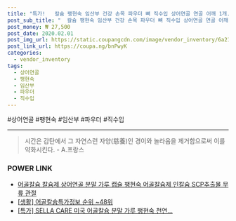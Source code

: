 ```yaml
--- 
title: "특가!   칼슘 팽현숙 임산부 건강 손목 파우더 뼈 직수입 상어연골 연골 어깨 1개..." 
post_sub_title: "  칼슘 팽현숙 임산부 건강 손목 파우더 뼈 직수입 상어연골 연골 어깨 1개 무릎 어린이 여성 SCP추출물 분말 관절 캐나다 성장기 청소년 손가락 치아 직구 가루 영양제 어골칼슘 캡슐" 
post_money: ₩ 27,500 
post_date: 2020.02.01 
post_img_url: https://static.coupangcdn.com/image/vendor_inventory/6a21/9584dbdf026a8b4b2bb58a4ec70f80b689278f44d87f1adc4b22f460f892.jpg 
post_link_url: https://coupa.ng/bnPwyK 
categories: 
  - vendor_inventory 
tags: 
  - 상어연골 
  - 팽현숙 
  - 임산부 
  - 파우더 
  - 직수입 
--- 
```

  #상어연골 #팽현숙 #임산부 #파우더 #직수입 
<hr> 

> 시간은 감탄에서 그 자연스런 자양(慈養)인 경이와 놀라움을 제거함으로써 이를 약화시킨다. - A.프랑스 


### POWER LINK

* <a href="https://blog.naver.com/fasyy4321/221792721259" target="_blank">어골칼슘 칼슘제 상어연골 분말 가루 캡슐 팽현숙 어골칼슘제 인칼슘 SCP추출물 무릎 관절 </a>
* <a href="https://blog.naver.com/sakai111/221771014762" target="_blank"> [생활] 어골칼슘특가정보 순위 ~48위</a>
* <a href="https://blog.naver.com/sakai111/221792813258" target="_blank">[특가] SELLA CARE 미국 어골칼슘 분말 가루 팽현숙 천연...</a>
